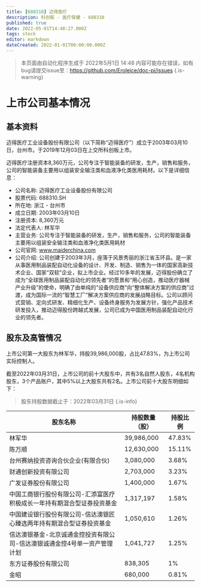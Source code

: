 ```yaml
---
title: [688310] 迈得医疗
description: 科创板 - 医疗保健 - 688310
published: true
date: 2022-05-01T14:48:27.000Z
tags: stock
editor: markdown
dateCreated: 2022-01-01T00:00:00.000Z
---
```


> 本页面由自动化程序生成于 2022年5月1日 14:48
> 内容可能存在错误，如有bug请提交issue至：https://github.com/Eroleice/doc-pi/issues
{.is-warning}

# 上市公司基本情况

## 基本资料

迈得医疗工业设备股份有限公司（以下简称“迈得医疗”）成立于2003年03月10日，台州市。于2019年12月03日在上交所科创板上市。

迈得医疗注册资本8,360万元，公司专注于智能装备的研发，生产，销售和服务，公司的智能装备主要用以组装安全输注类和血液净化类医用耗材。以下是详细信息：

- 公司名称: 迈得医疗工业设备股份有限公司
- 股票代码: 688310.SH
- 所在地: 浙江 - 台州市
- 成立日期: 2003年03月10日
- 注册资本: 8,360万元
- 法定代表人: 林军华
- 主营业务: 公司专注于智能装备的研发，生产，销售和服务，公司的智能装备主要用以组装安全输注类和血液净化类医用耗材
- 公司官网: www.maiderchina.com
- 公司介绍: 公司创建于2003年3月，座落于风景秀丽的浙江省玉环县。是一家从事医用制品装配自动化设备的设计、开发、制造、销售为一体的国家高新技术企业、国家“双软”企业，拟上市企业。经过10多年的发展，迈得股份确立了成为“全球医用制品装配自动化的领先者”的愿景和“用心创造，推动医疗器械产业升级”的使命，明确了由单纯的“设备供应商”向“整体解决方案的供应商”过渡，成为国际一流的“智慧工厂”解决方案供应商的发展战略目标。公司以顾问式营销、定向式研发、精细化生产、设备终身服务为发展方针，强化产品技术研发投入，推动迈得股份跨越式发展，公司已成为中国医用制品装配自动化行业的领先者。


## 股东及高管情况

上市公司第一大股东为林军华，持股39,986,000股，占比47.83%，为上市公司实际控制人。

截至2022年03月31日，上市公司的前十大股东中，共有3名自然人股东，4名机构股东，3个产品账户，其中5%以上大股东共有2名。上市公司前十大股东明细如下：

> 股东持股数据截止于：2022年03月31日
{.is-info}

| 股东名称 | 持股数量（股） | 持股比例 |
| --- | --- | --- |
| 林军华 | 39,986,000 | 47.83% |
| 陈万顺 | 12,630,000 | 15.11% |
| 台州赛纳投资咨询合伙企业(有限合伙) | 3,080,000 | 3.68% |
| 财通创新投资有限公司 | 2,703,000 | 3.23% |
| 广发证券股份有限公司 | 1,400,000 | 1.67% |
| 中国工商银行股份有限公司-汇添富医疗积极成长一年持有期混合型证券投资基金 | 1,317,197 | 1.58% |
| 中国建设银行股份有限公司-信达澳银匠心臻选两年持有期混合型证券投资基金 | 1,050,610 | 1.26% |
| 信达澳银基金-北京诚通金控投资有限公司-信达澳银诚通金控4号单一资产管理计划 | 1,041,727 | 1.25% |
| 东方证券股份有限公司 | 838,305 | 1% |
| 金昭 | 680,000 | 0.81% |





